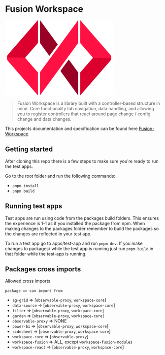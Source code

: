 # Fusion Workspace

<p style="text-align: left;"><img src="./documentation/src/.vuepress/public/fusion.png" width="350"></p>

> Fusion Workspace is a library built with a controller-based structure in mind. Core functionality tab navigation, data handling, and allowing you to register controllers that react around page change / config change and data changes.

This projects documentation and specification can be found here [Fusion-Workspace](https://equinor.github.io/fusion-workspace/).

## Getting started

After cloning this repo there is a few steps to make sure you're ready to run the test apps.

Go to the root folder and run the following commands:

-   `pnpm install`
-   `pnpm build`

## Running test apps

Test apps are run using code from the packages build folders. This ensures the experience is 1-1 as if you installed the package from npm. When making changes to the packages folder remember to build the packages so the changes are reflected in your test app.

To run a test app go to apps/test-app and run `pnpm dev`. If you make changes to packages/ while the test app is running just run `pnpm build` in that folder while the test-app is running.

## Packages cross imports

Allowed cross imports

`package => can import from`

-   `ag-grid` => [`observable-proxy`, `workspace-core`]
-   `data-source` => [`observable-proxy`, `workspace-core`]
-   `filter` => [`observable-proxy`, `workspace-core`]
-   `garden` => [`observable-proxy`, `workspace-core`]
-   `observable-proxy` => NONE
-   `power-bi` => [`observable-proxy`, `workspace-core`]
-   `sidesheet` => [`observable-proxy`, `workspace-core`]
-   `workspace-core` => [`observable-proxy`]
-   `workspace-fusion` => ALL, except `workspace-fusion-modules`
-   `workspace-react` => [`observable-proxy`, `workspace-core`]
